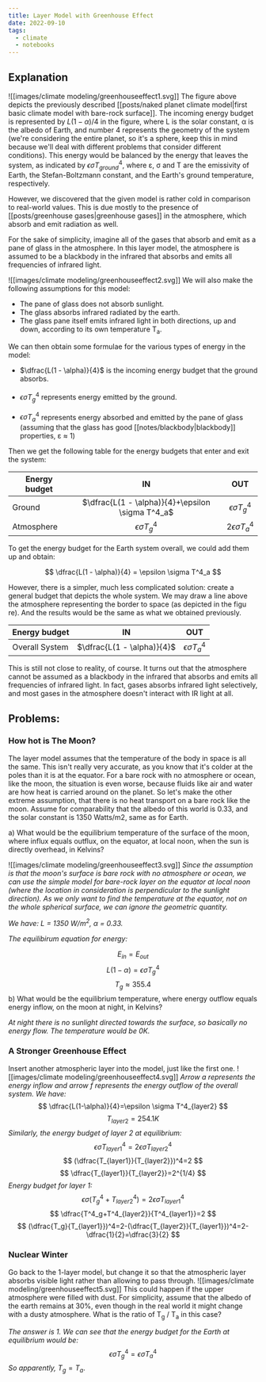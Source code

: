 ```yaml
---
title: Layer Model with Greenhouse Effect
date: 2022-09-10
tags:
  - climate
  - notebooks
---
```




## Explanation

![[images/climate modeling/greenhouseeffect1.svg]]
The figure above depicts the previously described [[posts/naked planet climate model|first basic climate model with bare-rock surface]]. The incoming energy budget is represented by $L(1 - \alpha)/4$ in the figure, where L is the solar constant, α is the albedo of Earth, and number 4 represents the geometry of the system (we're considering the entire planet, so it's a sphere, keep this in mind because we'll deal with different problems that consider different conditions). This energy would be balanced by the energy that leaves the system, as indicated by $\epsilon \sigma T^4_{ground}$, where ε, σ and T are the emissivity of Earth, the Stefan-Boltzmann constant, and the Earth's ground temperature, respectively.

However, we discovered that the given model is rather cold in comparison to real-world values. This is due mostly to the presence of [[posts/greenhouse gases|greenhouse gases]] in the atmosphere, which absorb and emit radiation as well.

For the sake of simplicity, imagine all of the gases that absorb and emit as a pane of glass in the atmosphere. In this layer model, the atmosphere is assumed to be a blackbody in the infrared that absorbs and emits all frequencies of infrared light.

![[images/climate modeling/greenhouseeffect2.svg]]
We will also make the following assumptions for this model:

- The pane of glass does not absorb sunlight.
- The glass absorbs infrared radiated by the earth.
- The glass pane itself emits infrared light in both directions, up and down, according to its own temperature T<sub>a</sub>.

We can then obtain some formulae for the various types of energy in the model:

- $\dfrac{L(1 - \alpha)}{4}$ is the incoming energy budget that the ground absorbs.
<br></br>
- $\epsilon \sigma T^4_{g}$ represents energy emitted by the ground.
<br></br>
- $\epsilon \sigma T^4_a$ represents energy absorbed and emitted by the pane of glass (assuming that the glass has good [[notes/blackbody|blackbody]] properties, ε ≈ 1)

Then we get the following table for the energy budgets that enter and exit the system:

|Energy budget|IN|OUT|
|------|:----:|:----:|
|Ground|$\dfrac{L(1 - \alpha)}{4}+\epsilon \sigma T^4_a$|$\epsilon \sigma T^4_g$|
|Atmosphere|$\epsilon \sigma T^4_g$|$2\epsilon \sigma T^4_a$|

To get the energy budget for the Earth system overall, we could add them up and obtain:

$$
\dfrac{L(1 - \alpha)}{4} = \epsilon \sigma T^4_a
$$

However, there is a simpler, much less complicated solution: create a general budget that depicts the whole system. We may draw a line above the atmosphere representing the border to space (as depicted in the figu  re). And the results would be the same as what we obtained previously.

|Energy budget|IN|OUT|
|------|:----:|:----:|
|Overall System|$\dfrac{L(1 - \alpha)}{4}$|$\epsilon \sigma T^4_a$|

This is still not close to reality, of course. It turns out that the atmosphere cannot be assumed as a blackbody in the infrared that absorbs and emits all frequencies of infrared light. In fact, gases absorbs infrared light selectively, and most gases in the atmosphere doesn't interact with IR light at all.

## Problems:

### How hot is The Moon?
The layer model assumes that the temperature of the body in space is all the same. This isn't really very accurate, as you know that it's colder at the poles than it is at the equator. For a bare rock with no atmosphere or ocean, like the moon, the situation is even worse, because fluids like air and water are how heat is carried around on the planet. So let's make the other extreme assumption, that there is no heat transport on a bare rock like the moon. Assume for comparability that the albedo of this world is 0.33, and the solar constant is 1350 Watts/m2, same as for Earth.

a) What would be the equilibrium temperature of the surface of the moon, where influx equals outflux, on the equator, at local noon, when the sun is directly overhead, in Kelvins?

![[images/climate modeling/greenhouseeffect3.svg]]
*Since the assumption is that the moon's surface is bare rock with no atmosphere or ocean, we can use the simple model for bare-rock layer on the equator at local noon (where the location in consideration is perpendicular to the sunlight direction). As we only want to find the temperature at the equator, not on the whole spherical surface, we can ignore the geometric quantity.*

*We have: L = 1350 W/m<sup>2</sup>, α = 0.33.*

*The equilibirum equation for energy:*

$$
E_{in} = E_{out}
$$
$$
L(1-\alpha)=\epsilon \sigma T^4_g
$$
$$
T_g\approx 355.4
$$
b) What would be the equilibrium temperature, where energy outflow equals energy inflow, on the moon at night, in Kelvins?

*At night there is no sunlight directed towards the surface, so basically no energy flow. The temperature would be 0K.*

### A Stronger Greenhouse Effect
Insert another atmospheric layer into the model, just like the first one.
![[images/climate modeling/greenhouseeffect4.svg]]
*Arrow a represents the energy inflow and arrow f represents the energy outflow of the overall system. We have:*
$$
\dfrac{L(1-\alpha)}{4}=\epsilon \sigma T^4_{layer2}
$$
$$
T_{layer2}=254.1K
$$
*Similarly, the energy budget of layer 2 at equilibrium:*
$$
\epsilon \sigma T^4_{layer1}=2\epsilon \sigma T^4_{layer2}
$$
$$
(\dfrac{T_{layer1}}{T_{layer2}})^4=2
$$
$$
\dfrac{T_{layer1}}{T_{layer2}}=2^{1/4}
$$
*Energy budget for layer 1:*
$$
\epsilon \sigma(T^4_g+T^4_{layer2})=2\epsilon \sigma T^4_{layer1}
$$
$$
\dfrac{T^4_g+T^4_{layer2}}{T^4_{layer1}}=2
$$
$$
(\dfrac{T_g}{T_{layer1}})^4=2-(\dfrac{T_{layer2}}{T_{layer1}})^4=2-\dfrac{1}{2}=\dfrac{3}{2}
$$
### Nuclear Winter
Go back to the 1-layer model, but change it so that the atmospheric layer absorbs visible light rather than allowing to pass through.
![[images/climate modeling/greenhouseeffect5.svg]]
This could happen if the upper atmosphere were filled with dust. For simplicity, assume that the albedo of the earth remains at 30%, even though in the real world it might change with a dusty atmosphere. What is the ratio of T<sub>g</sub> / T<sub>a</sub> in this case?

*The answer is 1. We can see that the energy budget for the Earth at equilibrium would be:*
$$
\epsilon \sigma T^4_g=\epsilon \sigma T^4_a
$$
*So apparently,* $T_g=T_a$.